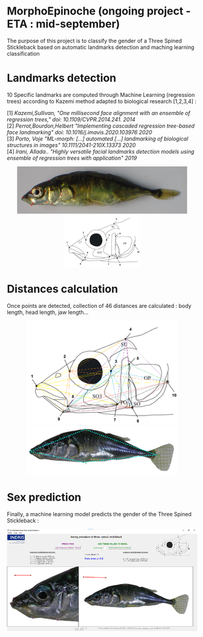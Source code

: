 # MorphoEpinoche (ongoing project - ETA : mid-september)

The purpose of this project is to classify the gender of a Three Spined Stickleback based on automatic landmarks detection and maching learning classification

# Landmarks detection #

10 Specific landmarks are computed through Machine Learning (regression trees) according to Kazemi method adapted to biological research [1,2,3,4] :
 
[1] *Kazemi,Sullivan, "One millisecond face alignment with an ensemble of regression trees," doi: 10.1109/CVPR.2014.241.       2014*  
[2] *Perrot,Bourdon,Helbert "Implementing cascaded regression tree-based face landmarking" doi: 10.1016/j.imavis.2020.103976   2020*  
[3] *Porto, Voje "ML-morph: [...] automated [...] landmarking of biological structures in images" 10.1111/2041-210X.13373      2020*  
[4] *Irani, Allada.. "Highly versatile facial landmarks detection models using ensemble of regression trees with application"  2019*  

<p align="center">
  <img src="https://github.com/RalphMasson/MorphoEpinoche/blob/master/images/illustration.jpg" width="450" />
  <img src="https://github.com/RalphMasson/MorphoEpinoche/blob/master/images/schema3.png" width="200" /> 
</p>

   
# Distances calculation #

Once points are detected, collection of 46 distances are calculated : body length, head length, jaw length...

<p align="center">
  <img src="https://github.com/RalphMasson/MorphoEpinoche/blob/master/images/schema4.png" width="400" />
  <img src="https://github.com/RalphMasson/MorphoEpinoche/blob/master/images/illustration3.jpg" width="400" /> 
</p>

# Sex prediction #

Finally, a machine learning model predicts the gender of the Three Spined Stickleback :  
<p align="center">
  <img src="https://github.com/RalphMasson/MorphoEpinoche/blob/master/images/gui.png" width="600" />
</p>

